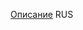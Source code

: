 [Описание]([https://github.com/tslabs/zx-evo/tree/master/pentevo/docs/TSconf](https://docs.google.com/document/d/1S_uE4L1TAqa4BBvMki834QY5YZfWMdLOS76uFORidEc/edit?usp=sharing)https://docs.google.com/document/d/1S_uE4L1TAqa4BBvMki834QY5YZfWMdLOS76uFORidEc/edit?usp=sharing) RUS
